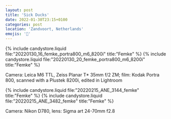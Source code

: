 ```yaml
---
layout: post
title: 'Sick Ducks'
date: 2022-01-30T23:15+0100
categories: post
location: 'Zandvoort, Netherlands'
emojis: '🔞'
---
```


{% include candystore.liquid file:"20220130_16_femke_portra800_m6_8200i" title:"Femke" %}
{% include candystore.liquid file:"20220130_20_femke_portra800_m6_8200i" title:"Femke" %}

Camera: Leica M6 TTL, Zeiss Planar T\* 35mm f/2 ZM; film: Kodak Portra 800, scanned with a Plustek 8200i, edited in Lightroom

{% include candystore.liquid file:"20220215_ANE_3144_femke" title:"Femke" %}
{% include candystore.liquid file:"20220215_ANE_3482_femke" title:"Femke" %}

Camera: Nikon D780, lens: Sigma art 24-70mm f2.8
